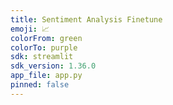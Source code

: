 ```yaml
---
title: Sentiment Analysis Finetune
emoji: 📈
colorFrom: green
colorTo: purple
sdk: streamlit
sdk_version: 1.36.0
app_file: app.py
pinned: false
---
```

